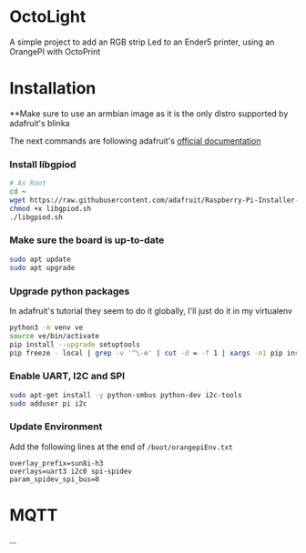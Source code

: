 # OctoLight
A simple project to add an RGB strip Led to an Ender5 printer, using an OrangePI with OctoPrint

# Installation

**Make sure to use an armbian image as it is the only distro supported by adafruit's blinka

The next commands are following adafruit's [official documentation](https://learn.adafruit.com/circuitpython-on-orangepi-linux/orange-pi-pc-setup)

### Install libgpiod
```bash
# As Root
cd ~
wget https://raw.githubusercontent.com/adafruit/Raspberry-Pi-Installer-Scripts/master/libgpiod.sh
chmod +x libgpiod.sh
./libgpiod.sh
```

### Make sure the board is up-to-date
```bash
sudo apt update
sudo apt upgrade
```

### Upgrade python packages
In adafruit's tutorial they seem to do it globally, I'll just do it in my virtualenv
```bash
python3 -m venv ve
source ve/bin/activate
pip install --upgrade setuptools
pip freeze - local | grep -v '^\-e' | cut -d = -f 1 | xargs -n1 pip install -U
```

### Enable UART, I2C and SPI
```bash
sudo apt-get install -y python-smbus python-dev i2c-tools
sudo adduser pi i2c
```

### Update Environment
Add the following lines at the end of `/boot/orangepiEnv.txt`
```
overlay_prefix=sun8i-h3
overlays=uart3 i2c0 spi-spidev
param_spidev_spi_bus=0
```

# MQTT
...
